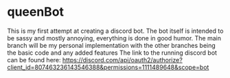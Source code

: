 # queenBot
This is my first attempt at creating a discord bot.
The bot itself is intended to be sassy and mostly annoying,
everything is done in good humor.
The main branch will be my personal implementation with the other branches being the basic code
and any added features
The link to the running discord bot can be found here:
https://discord.com/api/oauth2/authorize?client_id=807463236143546388&permissions=1111489648&scope=bot
